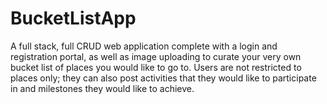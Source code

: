 # BucketListApp
A full stack, full CRUD web application complete with a login and registration portal, as well as image uploading to curate your very own bucket list of places you would like to go to. Users are not restricted to places only; they can also post activities that they would like to participate in and milestones they would like to achieve.
